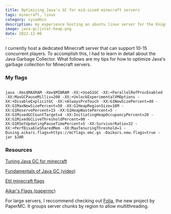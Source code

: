 ```yaml
---
title: Optimizing Java's GC for mid-sized minecraft servers
tags: minecraft, linux
category: sysadmin
description: my experience hosting an ubuntu linux server for the Enigma SMP
image: java-gc/jstat-heap.png
date: 2022-12-06
---
```


I currently host a dedicated Minecraft server that can support 10-15 concurrent players. To accomplish this, I had to learn in detail about the Java Garbage Collector. What follows are my tips for how to optimize Java's garbage collection for Minecraft servers.

### My flags

```

java -Xms$MAXRAM -Xmx$MINRAM -XX:+UseG1GC -XX:+ParallelRefProcEnabled -XX:MaxGCPauseMillis=200 -XX:+UnlockExperimentalVMOptions -XX:+DisableExplicitGC -XX:+AlwaysPreTouch -XX:G1NewSizePercent=40 -XX:G1MaxNewSizePercent=50 -XX:G1HeapRegionSize=16M -XX:G1ReservePercent=15 -XX:G1HeapWastePercent=5 -XX:G1MixedGCCountTarget=4 -XX:InitiatingHeapOccupancyPercent=20 -XX:G1MixedGCLiveThresholdPercent=90 -XX:G1RSetUpdatingPauseTimePercent=5 -XX:SurvivorRatio=32 -XX:+PerfDisableSharedMem -XX:MaxTenuringThreshold=1 -Dusing.aikars.flags=https://mcflags.emc.gs -Daikars.new.flags=true -jar $JAR

```

### Resources

[Tuning Java GC for minecraft](https://mcflags.emc.gs)

[Fundamentals of Java GC (video)](https://www.youtube.com/watch?v=UnaNQgzw4zY)

[Etil minecraft flags](https://github.com/etil2jz/etil-minecraft-flags)

[Aikar's Flags (papermc)](https://docs.papermc.io/paper/aikars-flags)


For large servers, I reccommend checking out [Folia](https://github.com/PaperMC/Folia), the new project by PaperMC. It groups server chunks by region to allow multithreading.